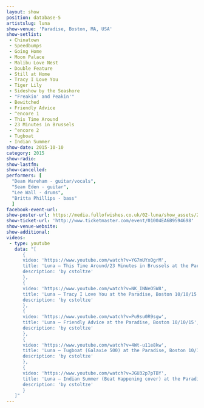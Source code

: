 ```yaml
---
layout: show
position: database-5
artistslug: luna
show-venue: 'Paradise, Boston, MA, USA'
show-setlist:
 - Chinatown
 - Speedbumps
 - Going Home
 - Moon Palace
 - Malibu Love Nest
 - Double Feature
 - Still at Home
 - Tracy I Love You
 - Tiger Lily
 - Sideshow by the Seashore
 - "Freakin' and Peakin'"
 - Bewitched
 - Friendly Advice
 - ^encore 1
 - This Time Around
 - 23 Minutes in Brussels
 - ^encore 2
 - Tugboat
 - Indian Summer
show-date: 2015-10-10
category: 2015
show-radio:
show-lastfm:
show-cancelled:
performers: [
  "Dean Wareham - guitar/vocals",
  "Sean Eden - guitar",
  "Lee Wall - drums",
  "Britta Phillips - bass"
  ]
facebook-event-url:
show-poster-url: https://media.fullofwishes.co.uk/02-luna/show_assets/2015-10/2015-10-luna-poster-us-part-1-strawberryluna.jpg
show-ticket-url: 'http://www.ticketmaster.com/event/01004EA6B9594698'
show-venue-website:
show-additional:
videos:
 - type: youtube
   data: "[
   	  {
   	  video: 'https://www.youtube.com/watch?v=YG7mUYxOgrM',
   	  title: 'Luna – This Time Around/23 Minutes in Brussels at the Paradise, Boston 10/10/15',
   	  description: 'by cstoltze'
   	  },
      {
      video: 'https://www.youtube.com/watch?v=NK_INNeO5W8',
      title: 'Luna – Tracy I Love You at the Paradise, Boston 10/10/15',
      description: 'by cstoltze'
      },
      {
      video: 'https://www.youtube.com/watch?v=Pu9su0R9sgw',
      title: 'Luna – Friendly Advice at the Paradise, Boston 10/10/15',
      description: 'by cstoltze'
      },
      {
      video: 'https://www.youtube.com/watch?v=4Wt-u11e8kw',
      title: 'Luna – Tugboat (Galaxie 500) at the Paradise, Boston 10/10/15',
      description: 'by cstoltze'
      },
   	  {
   	  video: 'https://www.youtube.com/watch?v=JGU32p7pTBY',
   	  title: 'Luna – Indian Summer (Beat Happening cover) at the Paradise, Boston 10/10/15',
   	  description: 'by cstoltze'
   	  }
   ]"
---
```

